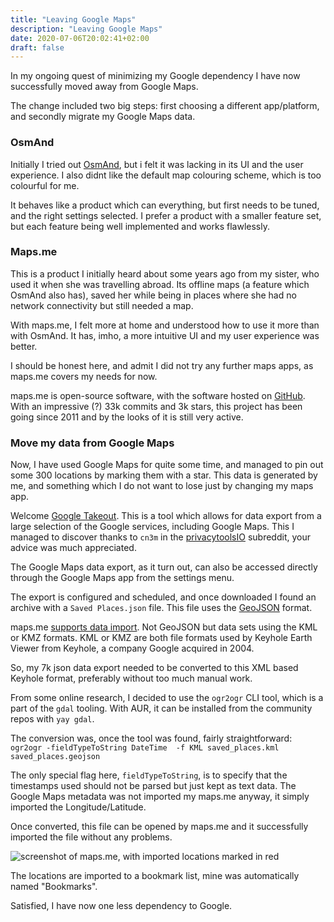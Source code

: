 ```yaml
---
title: "Leaving Google Maps"
description: "Leaving Google Maps"
date: 2020-07-06T20:02:41+02:00
draft: false
---
```


In my ongoing quest of minimizing my Google dependency I have now successfully moved away from Google Maps.

The change included two big steps: first choosing a different app/platform, and secondly migrate my Google Maps data.

### OsmAnd

Initially I tried out [OsmAnd](https://osmand.net/), but i felt it was lacking in its UI and the user experience.
I also didnt like the default map colouring scheme, which is too colourful for me.

It behaves like a product which can everything, but first needs to be tuned, and the right settings selected.
I prefer a product with a smaller feature set, but each feature being well implemented and works flawlessly.

### Maps.me

This is a product I initially heard about some years ago from my sister, who used it when she was travelling abroad.
Its offline maps (a feature which OsmAnd also has), saved her while being in places where she had no network connectivity
but still needed a map.

With maps.me, I felt more at home and understood how to use it more than with OsmAnd.
It has, imho, a more intuitive UI and my user experience was better.

I should be honest here, and admit I did not try any further maps apps, as maps.me covers my needs for now.

maps.me is open-source software, with the software hosted on [GitHub](https://github.com/mapsme/omim).
With an impressive (?) 33k commits and 3k stars, this project has been going since 2011 and by the looks of it is still
very active.

### Move my data from Google Maps

Now, I have used Google Maps for quite some time, and managed to pin out some 300 locations by marking them with a star.
This data is generated by me, and something which I do not want to lose just by changing my maps app.

Welcome [Google Takeout](https://support.google.com/accounts/answer/3024190?hl=en). This is a tool which allows for data
export from a large selection of the Google services, including Google Maps.
This I managed to discover thanks to `cn3m` in the [privacytoolsIO](https://www.reddit.com/r/privacytoolsIO) subreddit,
your advice was much appreciated.

The Google Maps data export, as it turn out, can also be accessed directly through the Google Maps app from the settings
menu.

The export is configured and scheduled, and once downloaded I found an archive with a `Saved Places.json` file.
This file uses the [GeoJSON](https://en.wikipedia.org/wiki/GeoJSON) format.

maps.me [supports data import](https://support.maps.me/hc/en-us/articles/207895029-How-to-import-bookmarks-).
Not GeoJSON but data sets using the KML or KMZ formats. KML or KMZ are both file formats used by Keyhole Earth Viewer
from Keyhole, a company Google acquired in 2004.

So, my 7k json data export needed to be converted to this XML based Keyhole format, preferably without too much manual
work.

From some online research, I decided to use the `ogr2ogr` CLI tool, which is a part of the `gdal` tooling.
With AUR, it can be installed from the community repos with `yay gdal`.

The conversion was, once the tool was found, fairly straightforward:
`ogr2ogr -fieldTypeToString DateTime  -f KML saved_places.kml saved_places.geojson`

The only special flag here, `fieldTypeToString`, is to specify that the timestamps used should not be parsed but just
kept as text data. The Google Maps metadata was not imported my maps.me anyway, it simply imported the
Longitude/Latitude.

Once converted, this file can be opened by maps.me and it successfully imported the file without any problems.

![screenshot of maps.me, with imported locations marked in red](./images/posts/maps-me.png)

The locations are imported to a bookmark list, mine was automatically named "Bookmarks".

Satisfied, I have now one less dependency to Google.
